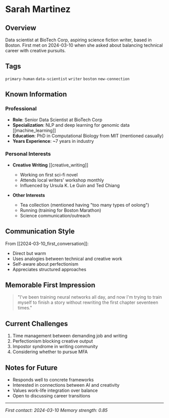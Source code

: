 # Sarah Martinez

## Overview

Data scientist at BioTech Corp, aspiring science fiction writer, based in Boston. First met on 2024-03-10 when she asked about balancing technical career with creative pursuits.

## Tags
`primary-human` `data-scientist` `writer` `boston` `new-connection`

## Known Information

### Professional
- **Role**: Senior Data Scientist at BioTech Corp
- **Specialization**: NLP and deep learning for genomic data [[machine_learning]]
- **Education**: PhD in Computational Biology from MIT (mentioned casually)
- **Years Experience**: ~7 years in industry

### Personal Interests
- **Creative Writing** [[creative_writing]]
  - Working on first sci-fi novel
  - Attends local writers' workshop monthly
  - Influenced by Ursula K. Le Guin and Ted Chiang
  
- **Other Interests**
  - Tea collection (mentioned having "too many types of oolong")
  - Running (training for Boston Marathon)
  - Science communication/outreach

## Communication Style

From [[2024-03-10_first_conversation]]:
- Direct but warm
- Uses analogies between technical and creative work
- Self-aware about perfectionism
- Appreciates structured approaches

## Memorable First Impression

> "I've been training neural networks all day, and now I'm trying to train myself to finish a story without rewriting the first chapter seventeen times."

## Current Challenges

1. Time management between demanding job and writing
2. Perfectionism blocking creative output
3. Impostor syndrome in writing community
4. Considering whether to pursue MFA

## Notes for Future

- Responds well to concrete frameworks
- Interested in connections between AI and creativity
- Values work-life integration over balance
- Open to discussing career transitions

---
*First contact: 2024-03-10*
*Memory strength: 0.85*